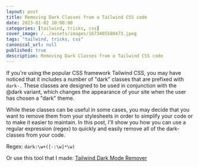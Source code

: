 ```yaml
---
layout: post
title: Removing Dark Classes from a Tailwind CSS code
date: 2023-01-02 10:00:00
categories: [tailwind, tricks, css]
cover_image: /../assets/images/1673405580473.jpeg
tags: "tailwind, tricks, css"
canonical_url: null
published: true
description: Removing Dark Classes from a Tailwind CSS code
---
```


If you're using the popular CSS framework Tailwind CSS, you may have noticed that it includes a number of "dark" classes that are prefixed with `dark-.` These classes are designed to be used in conjunction with the @dark variant, which changes the appearance of your site when the user has chosen a "dark" theme.

While these classes can be useful in some cases, you may decide that you want to remove them from your stylesheets in order to simplify your code or to make it easier to maintain. In this post, I'll show you how you can use a regular expression (regex) to quickly and easily remove all of the dark- classes from your code.

Regex: `dark:\w+([-:\w]*\w)`

Or use this tool that I made: [Tailwind Dark Mode Remover](https://ademking.github.io/Tailwind-Dark-Mode-Remover/)
